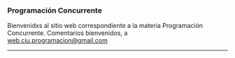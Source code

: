 ### Programación Concurrente
Bienvenidxs al sitio web correspondiente a la materia Programación Concurrente.
Comentarios bienvenidos, a web.ciu.programacion@gmail.com
<br/>

<hr/>
